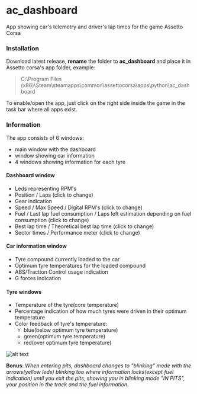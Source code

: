 # ac_dashboard

App showing car's telemetry and driver's lap times for the game Assetto Corsa

### Installation
Download latest release, **rename** the folder to **ac_dashboard** and place it in Assetto corsa's app folder, example:

>C:\Program Files (x86)\Steam\steamapps\common\assettocorsa\apps\python\ac_dashboard

To enable/open the app, just click on the right side inside the game in the task bar where all apps exist.

### Information
The app consists of 6 windows:
- main window with the dashboard
- window showing car information
- 4 windows showing information for each tyre

#### Dashboard window

- Leds representing RPM's
- Position / Laps (click to change)
- Gear indication
- Speed / Max Speed / Digital RPM's (click to change)
- Fuel / Last lap fuel consumption / Laps left estimation depending on fuel consumption (click to change)
- Best lap time / Theoretical best lap time (click to change)
- Sector times / Performance meter (click to change)

#### Car information window

- Tyre compound currently loaded to the car
- Optimum tyre temperatures for the loaded compound
- ABS/Traction Control usage indication
- G forces indication

#### Tyre windows

- Temperature of the tyre(core temperature)
- Percentage indication of how much tyres were driven in their optimum temperature
- Color feedback of tyre's temperature:
  - blue(below optimum tyre temperature)
  - green(optimum tyre temperature)
  - red(over optimum tyre temperature)

![alt text](https://github.com/ev-agelos/ac_dashboard/blob/master/Images/ingame_screenshot.jpg "Application inside the game")

**Bonus**: *When entering pits, dashboard changes to "blinking" mode with the arrows(yellow leds) blinking too where information locks(except fuel indication) until you exit the pits, showing you in blinking mode "IN PITS", your position in the track and the fuel information.*
